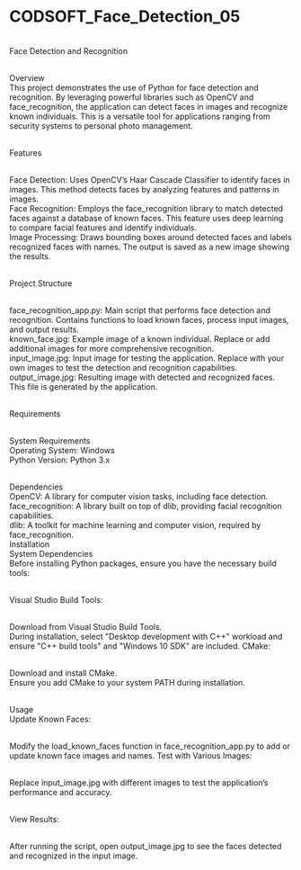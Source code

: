# CODSOFT_Face_Detection_05
<br>Face Detection and Recognition

<br>Overview
<br>This project demonstrates the use of Python for face detection and recognition. By leveraging powerful libraries such as OpenCV and face_recognition, the application can detect faces in images and recognize known individuals. This is a versatile tool for applications ranging from security systems to personal photo management.

<br>Features

<br>Face Detection: Uses OpenCV’s Haar Cascade Classifier to identify faces in images. This method detects faces by analyzing features and patterns in images.
<br>Face Recognition: Employs the face_recognition library to match detected faces against a database of known faces. This feature uses deep learning to compare facial features and identify individuals.
<br>Image Processing: Draws bounding boxes around detected faces and labels recognized faces with names. The output is saved as a new image showing the results.

<br>Project Structure

<br>face_recognition_app.py: Main script that performs face detection and recognition. Contains functions to load known faces, process input images, and output results.
<br>known_face.jpg: Example image of a known individual. Replace or add additional images for more comprehensive recognition.
<br>input_image.jpg: Input image for testing the application. Replace with your own images to test the detection and recognition capabilities.
<br>output_image.jpg: Resulting image with detected and recognized faces. This file is generated by the application.

<br>Requirements

<br>System Requirements
<br>Operating System: Windows
<br>Python Version: Python 3.x

<br>Dependencies
<br>OpenCV: A library for computer vision tasks, including face detection.
<br>face_recognition: A library built on top of dlib, providing facial recognition capabilities.
<br>dlib: A toolkit for machine learning and computer vision, required by face_recognition.
<br>Installation
<br>System Dependencies
<br>Before installing Python packages, ensure you have the necessary build tools:

<br>Visual Studio Build Tools:

<br>Download from Visual Studio Build Tools.
<br>During installation, select "Desktop development with C++" workload and ensure "C++ build tools" and "Windows 10 SDK" are included.
CMake:

<br>Download and install CMake.
<br>Ensure you add CMake to your system PATH during installation.

<br>Usage
<br>Update Known Faces:

<br>Modify the load_known_faces function in face_recognition_app.py to add or update known face images and names.
Test with Various Images:

<br>Replace input_image.jpg with different images to test the application’s performance and accuracy.

<br>View Results:

<br>After running the script, open output_image.jpg to see the faces detected and recognized in the input image.
